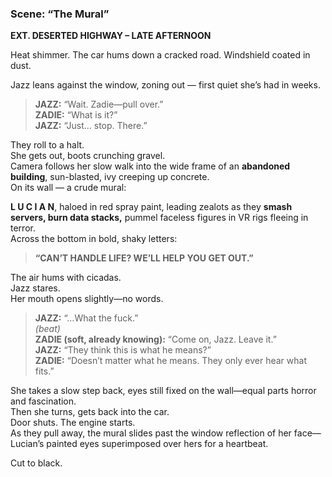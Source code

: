 ### **Scene: “The Mural”**

**EXT. DESERTED HIGHWAY – LATE AFTERNOON**

Heat shimmer. The car hums down a cracked road. Windshield coated in dust.

Jazz leans against the window, zoning out — first quiet she’s had in weeks.

> **JAZZ:** “Wait. Zadie—pull over.”  
> **ZADIE:** “What is it?”  
> **JAZZ:** “Just… stop. There.”

They roll to a halt.  
She gets out, boots crunching gravel.  
Camera follows her slow walk into the wide frame of an **abandoned building**, sun-blasted, ivy creeping up concrete.  
On its wall — a crude mural:

**L U C I A N**, haloed in red spray paint, leading zealots as they **smash servers, burn data stacks,** pummel faceless figures in VR rigs fleeing in terror.  
Across the bottom in bold, shaky letters:

> **“CAN’T HANDLE LIFE? WE’LL HELP YOU GET OUT.”**

The air hums with cicadas.  
Jazz stares.  
Her mouth opens slightly—no words.

> **JAZZ:** “…What the fuck.”  
> _(beat)_  
> **ZADIE (soft, already knowing):** “Come on, Jazz. Leave it.”  
> **JAZZ:** “They think this is what he means?”  
> **ZADIE:** “Doesn’t matter what he means. They only ever hear what fits.”

She takes a slow step back, eyes still fixed on the wall—equal parts horror and fascination.  
Then she turns, gets back into the car.  
Door shuts. The engine starts.  
As they pull away, the mural slides past the window reflection of her face—Lucian’s painted eyes superimposed over hers for a heartbeat.

Cut to black.